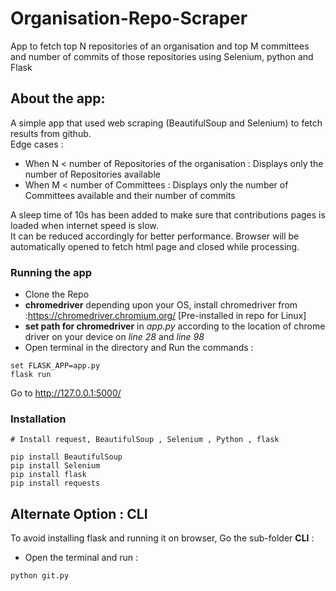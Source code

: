 # Organisation-Repo-Scraper
App to fetch top N repositories of an organisation and top M committees and number of commits of those repositories using Selenium, python and Flask

## About the app:
A simple app that used web scraping (BeautifulSoup and Selenium) to fetch results from github. </br> Edge cases : 
- When N < number of Repositories of the organisation : Displays only the number of Repositories available
- When M < number of Committees : Displays only the number of Committees available and their number of commits

A sleep time of 10s has been added to make sure that contributions pages is loaded when internet speed is slow. </br> It can be reduced accordingly for better performance.  Browser will be automatically opened to fetch html page and closed while processing.
### Running the app        
-  Clone the Repo
- **chromedriver** depending upon your OS, install chromedriver from :https://chromedriver.chromium.org/ [Pre-installed in repo for Linux]
- **set path for chromedriver** in *app.py* according to the location of chrome driver on your device on *line 28* and *line 98*
-  Open terminal in the directory and Run the commands : 
  
```
set FLASK_APP=app.py    
flask run
```

Go to http://127.0.0.1:5000/


### Installation

```
# Install request, BeautifulSoup , Selenium , Python , flask

pip install BeautifulSoup
pip install Selenium
pip install flask
pip install requests
```
## Alternate Option : CLI

To avoid installing flask and running it on browser, Go the sub-folder **CLI** :
- Open the terminal and run : 

```
python git.py

```


